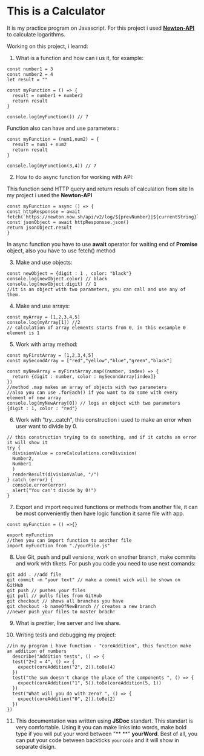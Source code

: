 # This is a Calculator
It is my practice program on Javascript.
For this project i used **[Newton-API](https://github.com/aunyks/newton-api)** to calculate logarithms.

Working on this project, i learnd:
1. What is a function and how can i us it, for example:
```
const number1 = 3
const number2 = 4
let result = ""

const myFunction = () => {
  result = number1 + number2
  return result
}

console.log(myFunction()) // 7
``` 

Function also can have and use parameters :
```
const myFunction = (num1,num2) = {
  result = num1 + num2
  return result 
}

console.log(myFunction(3,4)) // 7
```        

2. How to do async function for working with API:

  This function send HTTP query and return resuls of calculation from site
  In my project i used the **Newton-API**

```
const myFunction = async () => {
const httpResponsse = await fetch(`https://newton.now.sh/api/v2/log/${prevNumber}|${currentString}`)
const jsonObject = await httpResponsse.json()
return jsonObject.result
}
```  
  In async function you have to use **await** operator for waiting end of **Promise** object,
  also you have to use fetch() method

3. Make and use objects:
```
const newObject = {digit : 1 , color: "black"}
console.log(newObject.color) // black
console.log(newObject.digit) // 1
//it is an object with two parameters, you can call and use any of them.
```      

4. Make and use arrays:
```
const myArray = [1,2,3,4,5]
console.log(myArray[1]) //2
// calculation of array elements starts from 0, in this exsample 0 element is 1
```        

5. Work with array method:
```
const myFirstArray = [1,2,3,4,5]
const mySecondArray = ["red","yellow","blue","green","black"]

const myNewArray = myFirstArray.map((number, index) => {
  return {digit : number, color : mySecondArray[index]}
})
//method .map makes an array of objects with two parameters
//also you can use .forEach() if you want to do some with every element of new array
console.log(myNewArray[0]) // logs an object with two parameters {digit : 1, color : "red"}
```         
6. Work with "try...catch", this construction i used to make an error when user want to divide by 0.
```
// this construction trying to do something, and if it catchs an error it will show it 
try {
  divisionValue = coreCalculations.coreDivision(
  Number2,
  Number1
  )
  renderResult(divisionValue, "/")
} catch (error) {
  console.error(error)
  alert("You can't divide by 0!")
}
```        

7. Export and import required functions or methods from another file, it can be most conveniently then have logic function it same file with app.
```
const myFunction = () =>{}

export myFunction
//then you can import function to another file
import myFunction from "./yourFile.js"
```        
8. Use Git, push and pull versions, work on enother branch, make commits and work with tikets.
For push you code you need to use next comands:
```
git add . //add file
git commit -m "your text" // make a commit wich will be shown on GitHub
git push // pushes your files
git pull // pulls files from GitHub
git checkout // shows all branches you have
git checkout -b nameOfNewBranch // creates a new branch
//newer push your files to master brach! 
```      

9. What is prettier, live server and live share.

10. Writing tests and debugging my project:
```
//in my program i have function - "coreAddition", this function make an addition of numbers
  describe("Addition tests", () => {
  test("2+2 = 4", () => {
    expect(coreAddition("2", 2)).toBe(4)
  })
  test("the sum doesn't change the place of the components ", () => {
    expect(coreAddition("1", 5)).toBe(coreAddition(5, 1))
  })
  test("What will you do with zero? ", () => {
    expect(coreAddition("0", 2)).toBe(2)
  })
})
```
11. This documentation was written using **JSDoc** standart.
This standart is very comfortable. Using it you can make links into words, make bold type if you will put your word between  "** **" **yourWord**. Best of all, you can put your code between backticks `yourcode` and it will show in separate disign. 

